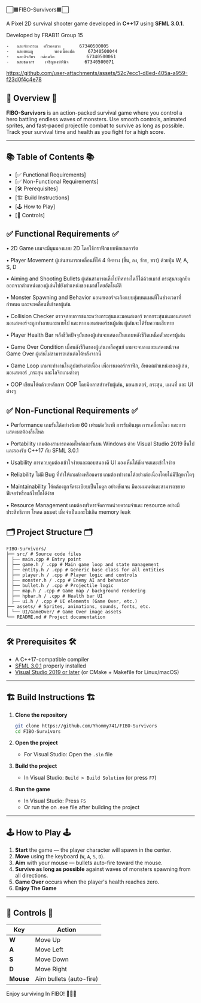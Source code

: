  ⬜🟧FIBO-Survivors🟧⬜

A Pixel 2D survival shooter game developed in **C++17** using **SFML 3.0.1**.

Developed by FRAB11 Group 15

	-	นายจักพรรณ	ศรีรอดบาง		67340500005
	-	นายสยมภู		ทองเนื้อแปด		67340500044
	-	นายภิรภัทร	กล่อมจิต			67340500061
	-	นายธนากร	เจริญพงษ์พินิจ		67340500071



https://github.com/user-attachments/assets/52c7ecc1-d8ed-405a-a959-f23d0f4c4e78


## 🧭 Overview 🧭

**FIBO-Survivors** is an action-packed survival game where you control a hero battling endless waves of monsters. Use smooth controls, animated sprites, and fast-paced projectile combat to survive as long as possible. Track your survival time and health as you fight for a high score.

---

## 📚 Table of Contents 📚

- [✅ Functional Requirements]
- [✅ Non-Functional Requirements]
- [🛠️ Prerequisites]
- [🏗️ Build Instructions]
- [🕹️ How to Play]
- [🎯 Controls]

## ✅ Functional Requirements ✅

•	2D Game
	เกมจะมีมุมมองแบบ 2D โดยใช้กราฟิกแบบพิกเซลอาร์ต

•	Player Movement
	ผู้เล่นสามารถเคลื่อนที่ได้ 4 ทิศทาง (ขึ้น, ลง, ซ้าย, ขวา) ด้วยปุ่ม W, A, S, D

•	Aiming and Shooting Bullets
	ผู้เล่นสามารถเล็งไปทิศทางใดก็ได้ด้วยเมาส์ กระสุนจะถูกยิงออกจากตำแหน่งของผู้เล่นไปยังตำแหน่งของเมาส์โดยอัตโนมัติ

•	Monster Spawning and Behavior
	มอนสเตอร์จะเกิดแบบสุ่มบนแผนที่ในช่วงเวลาที่กำหนด และจะเคลื่อนที่เข้าหาผู้เล่น

•	Collision Checker
	ตรวจสอบการชนระหว่างกระสุนและมอนสเตอร์ หากกระสุนชนมอนสเตอร์ มอนสเตอร์จะถูกทำลายและหายไป
	และหากมอนสเตอร์ชนผู้เล่น ผู้เล่นจะได้รับความเสียหาย

•	Player Health Bar
	พลังชีวิตปัจจุบันของผู้เล่นจะแสดงเป็นแถบพลังชีวิตเหนือตัวละครผู้เล่น

•	Game Over Condition
	เมื่อพลังชีวิตของผู้เล่นเหลือศูนย์ เกมจะจบลงและแสดงหน้าจอ Game Over ผู้เล่นไม่สามารถเล่นต่อได้หลังจากนี้

•	Game Loop
	เกมจะทำงานในลูปอย่างต่อเนื่อง เพื่อเรนเดอร์กราฟิก, อัพเดตตำแหน่งของผู้เล่น, มอนสเตอร์ ,กระสุน และโลจิกเกมต่างๆ

•	OOP 
	เขียนโค้ดด้วยหลักการ OOP โดยมีคลาสสำหรับผู้เล่น, มอนสเตอร์, กระสุน, แผนที่ และ UI ต่างๆ


## ✅ Non-Functional Requirements ✅

•	Performance
	เกมรันได้อย่างน้อย 60 เฟรมต่อวินาที การรับอินพุต การเคลื่อนไหว และการแสดงผลต้องลื่นไหล

•	Portability
	เกมต้องสามารถคอมไพล์และรันบน Windows ด้วย Visual Studio 2019 ขึ้นไป และรองรับ C++17 กับ SFML 3.0.1

•	Usability
	การควบคุมต้องเข้าใจง่ายและตอบสนองดี UI มองเห็นได้ชัดเจนและเข้าใจง่าย

•	Reliability
	ไม่มี Bug ที่ทำให้เกมค้างหรือแครช เกมต้องทำงานได้อย่างต่อเนื่องโดยไม่มีปัญหาใดๆ

•	Maintainability
	โค้ดต้องถูกจัดระเบียบเป็นโมดูล อย่างชัดเจน มีคอมเมนต์และสามารถขยายฟีเจอร์หรือแก้ไขบั๊กได้ง่าย

•	Resource Management
	เกมต้องบริหารจัดการหน่วยความจำและ resource อย่างมีประสิทธิภาพ โหลด asset เมื่อจำเป็นและไม่เกิด memory leak


## 🗂️ Project Structure 🗂️

```
FIBO-Survivors/
├── src/ # Source code files
│ ├── main.cpp # Entry point
│ ├── game.h / .cpp # Main game loop and state management
│ ├── entity.h / .cpp # Generic base class for all entities
│ ├── player.h / .cpp # Player logic and controls
│ ├── monster.h / .cpp # Enemy AI and behavior
│ ├── bullet.h / .cpp # Projectile logic
│ ├── map.h / .cpp # Game map / background rendering
│ ├── hpbar.h / .cpp # Health bar UI
│ ├── ui.h / .cpp # UI elements (Game Over, etc.)
├── assets/ # Sprites, animations, sounds, fonts, etc.
│ └── UI/GameOver/ # Game Over image assets
└── README.md # Project documentation
```

---

## 🛠️ Prerequisites 🛠️

- A C++17-compatible compiler
- [SFML 3.0.1](https://www.sfml-dev.org/download.php) properly installed
- [Visual Studio 2019 or later](https://visualstudio.microsoft.com/) (or CMake + Makefile for Linux/macOS)

---

## 🏗️ Build Instructions 🏗️

1. **Clone the repository**
   ```bash
   git clone https://github.com/Yhommy741/FIBO-Survivors
   cd FIBO-Survivors
   ```

2. **Open the project**
   - For Visual Studio: Open the `.sln` file

3. **Build the project**
   - In Visual Studio: `Build > Build Solution` (or press `F7`)

4. **Run the game**
   - In Visual Studio: Press `F5`
   - Or run the on .exe file after building the project

---

## 🕹️ How to Play 🕹️

1. **Start** the game — the player character will spawn in the center.
2. **Move** using the keyboard (`W`, `A`, `S`, `D`).
3. **Aim** with your mouse — bullets auto-fire toward the mouse.
4. **Survive as long as possible** against waves of monsters spawning from all directions.
5. **Game Over** occurs when the player's health reaches zero.
6. **Enjoy The Game**

---

## 🎯 Controls 🎯

| Key        | Action               |
|------------|----------------------|
| **W**      | Move Up              |
| **A**      | Move Left            |
| **S**      | Move Down            |
| **D**      | Move Right           |
| **Mouse**  | Aim bullets (auto-fire) |


Enjoy surviving In FIBO! 👾🔥🔥
